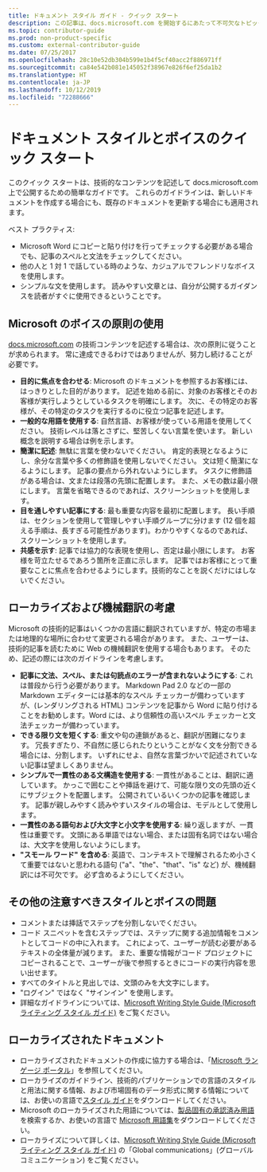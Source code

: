 ```yaml
---
title: ドキュメント スタイル ガイド - クイック スタート
description: この記事は、docs.microsoft.com を開始するにあたって不可欠なトピックを含む、スタイルで考慮すべき事項についての簡潔なガイドです。
ms.topic: contributor-guide
ms.prod: non-product-specific
ms.custom: external-contributor-guide
ms.date: 07/25/2017
ms.openlocfilehash: 28c10e52db304b599e1b4f5cf40acc2f886971ff
ms.sourcegitcommit: ca84e542b081e145052f38967e826f6ef25da1b2
ms.translationtype: HT
ms.contentlocale: ja-JP
ms.lasthandoff: 10/12/2019
ms.locfileid: "72288666"
---
```

# <a name="docs-style-and-voice-quick-start"></a>ドキュメント スタイルとボイスのクイック スタート

このクイック スタートは、技術的なコンテンツを記述して docs.microsoft.com 上で公開するための簡単なガイドです。 これらのガイドラインは、新しいドキュメントを作成する場合にも、既存のドキュメントを更新する場合にも適用されます。

ベスト プラクティス:

- Microsoft Word にコピーと貼り付けを行ってチェックする必要がある場合でも、記事のスペルと文法をチェックしてください。
- 他の人と 1 対 1 で話している時のような、カジュアルでフレンドリなボイスを使用します。
- シンプルな文を使用します。 読みやすい文章とは、自分が公開するガイダンスを読者がすぐに使用できるということです。

## <a name="use-the-microsoft-voice-principles"></a>Microsoft のボイスの原則の使用

[docs.microsoft.com](https://docs.microsoft.com) の技術コンテンツを記述する場合は、次の原則に従うことが求められます。 常に達成できるわけではありませんが、努力し続けることが必要です。

- **目的に焦点を合わせる**: Microsoft のドキュメントを参照するお客様には、はっきりとした目的があります。 記述を始める前に、対象のお客様とそのお客様が実行しようとしているタスクを明確にします。 次に、その特定のお客様が、その特定のタスクを実行するのに役立つ記事を記述します。
- **一般的な用語を使用する**: 自然言語、お客様が使っている用語を使用してください。 技術レベルは落とさずに、堅苦しくない言葉を使います。 新しい概念を説明する場合は例を示します。
- **簡潔に記述**: 無駄に言葉を使わないでください。 肯定的表現となるようにし、余分な言葉や多くの修飾語を使用しないでください。 文は短く簡潔になるようにします。 記事の要点から外れないようにします。 タスクに修飾語がある場合は、文または段落の先頭に配置します。 また、メモの数は最小限にします。 言葉を省略できるのであれば、スクリーンショットを使用します。
- **目を通しやすい記事にする**: 最も重要な内容を最初に配置します。 長い手順は、セクションを使用して管理しやすい手順グループに分けます (12 個を超える手順は、長すぎる可能性があります)。わかりやすくなるのであれば、スクリーンショットを使用します。
- **共感を示す**: 記事では協力的な表現を使用し、否定は最小限にします。 お客様を苛立たせるであろう箇所を正直に示します。 記事ではお客様にとって重要なことに焦点を合わせるようにします。技術的なことを説くだけにはしないでください。

## <a name="consider-localization-and-machine-translation"></a>ローカライズおよび機械翻訳の考慮

Microsoft の技術的記事はいくつかの言語に翻訳されていますが、特定の市場または地理的な場所に合わせて変更される場合があります。 また、ユーザーは、技術的記事を読むために Web の機械翻訳を使用する場合もあります。 そのため、記述の際には次のガイドラインを考慮します。

- **記事に文法、スペル、または句読点のエラーが含まれないようにする**: これは普段から行う必要があります。 Markdown Pad 2.0 などの一部の Markdown エディターには基本的なスペル チェッカーが備わっていますが、(レンダリングされる HTML) コンテンツを記事から Word に貼り付けることをお勧めします。Word には、より信頼性の高いスペル チェッカーと文法チェッカーが備わっています。
- **できる限り文を短くする**: 重文や句の連鎖があると、翻訳が困難になります。 冗長すぎたり、不自然に感じられたりということがなく文を分割できる場合には、分割します。 いずれにせよ、自然な言葉づかいで記述されていない記事は望ましくありません。
- **シンプルで一貫性のある文構造を使用する**: 一貫性があることは、翻訳に適しています。 かっこで囲むことや挿話を避けて、可能な限り文の先頭の近くにサブジェクトを配置します。 公開されているいくつかの記事を確認します。 記事が親しみやすく読みやすいスタイルの場合は、モデルとして使用します。
- **一貫性のある語句および大文字と小文字を使用する**: 繰り返しますが、一貫性は重要です。 文頭にある単語ではない場合、または固有名詞ではない場合は、大文字を使用しないようにします。
- **"スモール ワード" を含める**: 英語で、コンテキストで理解されるため小さくて重要ではないと思われる語句 ("a"、"the"、"that"、"is" など) が、機械翻訳には不可欠です。 必ず含めるようにしてください。

## <a name="other-style-and-voice-issues-to-watch-for"></a>その他の注意すべきスタイルとボイスの問題

- コメントまたは挿話でステップを分割しないでください。
- コード スニペットを含むステップでは、ステップに関する追加情報をコメントとしてコードの中に入れます。 これによって、ユーザーが読む必要があるテキストの全体量が減ります。 また、重要な情報がコード プロジェクトにコピーされることで、ユーザーが後で参照するときにコードの実行内容を思い出せます。
- すべてのタイトルと見出しでは、文頭のみを大文字にします。
- "ログイン" ではなく "サインイン" を使用します。
- 詳細なガイドラインについては、[Microsoft Writing Style Guide (Microsoft ライティング スタイル ガイド)](https://docs.microsoft.com/style-guide/welcome) をご覧ください。

## <a name="localized-documentation"></a>ローカライズされたドキュメント

- ローカライズされたドキュメントの作成に協力する場合は、「[Microsoft ランゲージ ポータル](https://www.microsoft.com/Language/Default.aspx)」を参照してください。
- ローカライズのガイドライン、技術的パブリケーションでの言語のスタイルと用法に関する情報、および市場固有のデータ形式に関する情報については、お使いの言語で[スタイル ガイド](https://www.microsoft.com/Language/StyleGuides)をダウンロードしてください。
- Microsoft のローカライズされた用語については、[製品固有の承認済み用語](https://www.microsoft.com/Language/Default.aspx)を検索するか、お使いの言語で [Microsoft 用語集](https://www.microsoft.com/language/Terminology)をダウンロードしてください。
- ローカライズについて詳しくは、[Microsoft Writing Style Guide (Microsoft ライティング スタイル ガイド)](https://docs.microsoft.com/style-guide/global-communications) の「Global communications」(グローバル コミュニケーション) をご覧ください。
